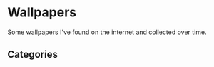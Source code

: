 # Wallpapers

Some wallpapers I've found on the internet and collected over time.

## Categories

<!-- automated section below -->

<!-- automated section above -->
